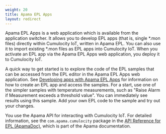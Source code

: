 ```yaml
---
weight: 20
title: Apama EPL Apps
layout: redirect
---
```

Apama EPL Apps is a web application which is available from the application switcher. It allows you to develop EPL apps (that is, single \*.mon files) directly within Cumulocity IoT, written in Apama EPL. You can also use it to import existing \*.mon files as EPL apps into Cumulocity IoT. When you activate an EPL app via the Apama EPL Apps web application, you deploy it to Cumulocity IoT.

A quick way to get started is to explore the code of the EPL samples that can be accessed from the EPL editor in the Apama EPL Apps web application. See [Developing apps with Apama EPL Apps](/apama/analytics-introduction/#apama-epl-apps) for information on how to create an EPL app and access the samples. For a start, use one of the simpler samples with temperature measurements, such as "Raise Alarm if Measurement exceeds a threshold value". You can immediately see results using this sample. Add your own EPL code to the sample and try out your changes. 

You use the Apama API for interacting with Cumulocity IoT. For detailed information, see the `com.apama.cumulocity` package in the  [API Reference for EPL (ApamaDoc)](https://documentation.softwareag.com/onlinehelp/Rohan/Apama/v10-5/apama10-5/ApamaDoc/index.html?com/apama/cumulocity/package-summary.html), which is part of the Apama documentation.
